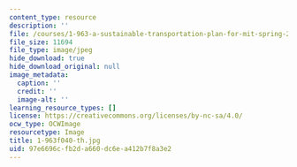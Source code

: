 ```yaml
---
content_type: resource
description: ''
file: /courses/1-963-a-sustainable-transportation-plan-for-mit-spring-2007/97e6696cfb2da660dc6ea412b7f8a3e2_1-963f040-th.jpg
file_size: 11694
file_type: image/jpeg
hide_download: true
hide_download_original: null
image_metadata:
  caption: ''
  credit: ''
  image-alt: ''
learning_resource_types: []
license: https://creativecommons.org/licenses/by-nc-sa/4.0/
ocw_type: OCWImage
resourcetype: Image
title: 1-963f040-th.jpg
uid: 97e6696c-fb2d-a660-dc6e-a412b7f8a3e2
---
```

